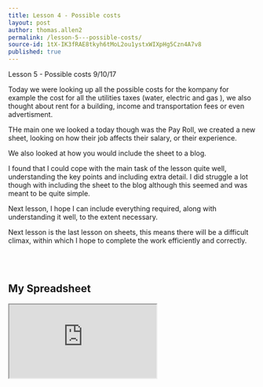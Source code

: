 ```yaml
---
title: Lesson 4 - Possible costs
layout: post
author: thomas.allen2
permalink: /lesson-5---possible-costs/
source-id: 1tX-IK3fRAE8tkyh6tMoL2ou1ystxWIXpHg5Czn4A7v8
published: true
---
```

Lesson 5 - Possible costs                                              9/10/17

Today we were looking up all the possible costs for the kompany for example the cost for all the utilities taxes (water, electric and gas ), we also thought about rent for a building, income and transportation fees or even advertisment.

THe main one we looked a today though was the Pay Roll, we created a new sheet, looking on how their job affects their salary, or their experience.

We also looked at how you would include the sheet to a blog.

I found that I could cope with the main task of the lesson quite well, understanding the key points and including extra detail. I did struggle a lot though with including the sheet to the blog although this seemed and was meant to be quite simple.

Next lesson, I hope I can include everything required, along with understanding it well, to the extent necessary. 

Next lesson is the last lesson on sheets, this means there will be a difficult climax, within which I hope to complete the work efficiently and correctly.

<br>
<br>

<h2> My Spreadsheet </h2>

<iframe src="https://docs.google.com/spreadsheets/d/e/2PACX-1vTSp5LTKMkv6WWYVd4KrsoDNF5bW2VjBQvX9G4VfqV1extRlOQssLnePg0O-DMaR_ij25erl67q40jt/pubhtml?widget=true&amp;headers=false"></iframe>
